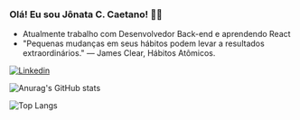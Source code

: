 
### Olá! Eu sou Jônata C. Caetano! 🖐🏽

- Atualmente trabalho com Desenvolvedor Back-end e aprendendo React
- "Pequenas mudanças em seus hábitos podem levar a resultados extraordinários." — James Clear, Hábitos Atômicos.

[![Linkedin](https://img.shields.io/badge/LinkedIn-0077B5?style=for-the-badge&logo=linkedin&logoColor=white)](https://www.linkedin.com/in/j%C3%B4nata-cardoso-caetano-38203763/)
    
![Anurag's GitHub stats](https://github-readme-stats.vercel.app/api?username=Jonata-Caetano&show_icons=true&theme=radical)

![Top Langs](https://github-readme-stats.vercel.app/api/top-langs/?username=Jonata-Caetano&layout=compact)

